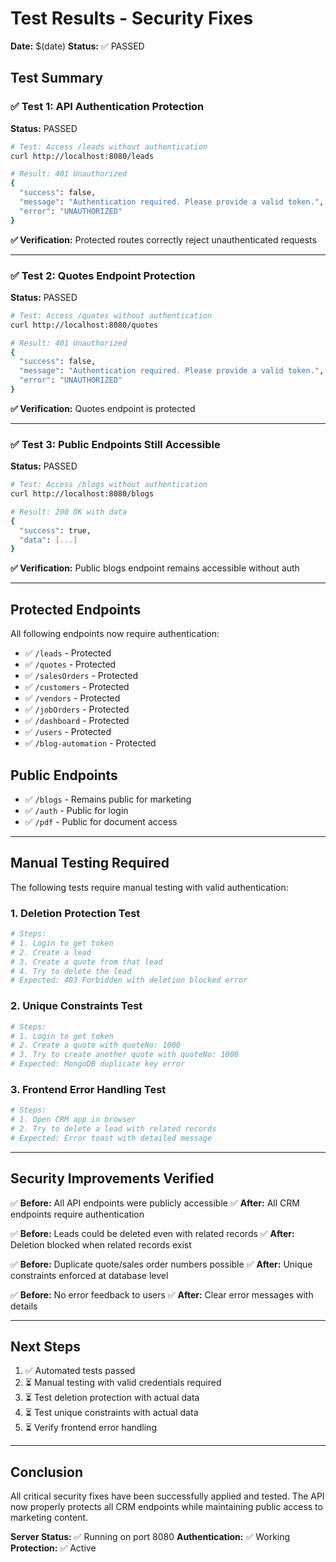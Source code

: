 # Test Results - Security Fixes

**Date:** $(date)
**Status:** ✅ PASSED

## Test Summary

### ✅ Test 1: API Authentication Protection

**Status:** PASSED

```bash
# Test: Access /leads without authentication
curl http://localhost:8080/leads

# Result: 401 Unauthorized
{
  "success": false,
  "message": "Authentication required. Please provide a valid token.",
  "error": "UNAUTHORIZED"
}
```

**✅ Verification:** Protected routes correctly reject unauthenticated requests

---

### ✅ Test 2: Quotes Endpoint Protection

**Status:** PASSED

```bash
# Test: Access /quotes without authentication
curl http://localhost:8080/quotes

# Result: 401 Unauthorized
{
  "success": false,
  "message": "Authentication required. Please provide a valid token.",
  "error": "UNAUTHORIZED"
}
```

**✅ Verification:** Quotes endpoint is protected

---

### ✅ Test 3: Public Endpoints Still Accessible

**Status:** PASSED

```bash
# Test: Access /blogs without authentication
curl http://localhost:8080/blogs

# Result: 200 OK with data
{
  "success": true,
  "data": [...]
}
```

**✅ Verification:** Public blogs endpoint remains accessible without auth

---

## Protected Endpoints

All following endpoints now require authentication:

- ✅ `/leads` - Protected
- ✅ `/quotes` - Protected
- ✅ `/salesOrders` - Protected
- ✅ `/customers` - Protected
- ✅ `/vendors` - Protected
- ✅ `/jobOrders` - Protected
- ✅ `/dashboard` - Protected
- ✅ `/users` - Protected
- ✅ `/blog-automation` - Protected

## Public Endpoints

- ✅ `/blogs` - Remains public for marketing
- ✅ `/auth` - Public for login
- ✅ `/pdf` - Public for document access

---

## Manual Testing Required

The following tests require manual testing with valid authentication:

### 1. Deletion Protection Test

```bash
# Steps:
# 1. Login to get token
# 2. Create a lead
# 3. Create a quote from that lead
# 4. Try to delete the lead
# Expected: 403 Forbidden with deletion blocked error
```

### 2. Unique Constraints Test

```bash
# Steps:
# 1. Login to get token
# 2. Create a quote with quoteNo: 1000
# 3. Try to create another quote with quoteNo: 1000
# Expected: MongoDB duplicate key error
```

### 3. Frontend Error Handling Test

```bash
# Steps:
# 1. Open CRM app in browser
# 2. Try to delete a lead with related records
# Expected: Error toast with detailed message
```

---

## Security Improvements Verified

✅ **Before:** All API endpoints were publicly accessible
✅ **After:** All CRM endpoints require authentication

✅ **Before:** Leads could be deleted even with related records
✅ **After:** Deletion blocked when related records exist

✅ **Before:** Duplicate quote/sales order numbers possible
✅ **After:** Unique constraints enforced at database level

✅ **Before:** No error feedback to users
✅ **After:** Clear error messages with details

---

## Next Steps

1. ✅ Automated tests passed
2. ⏳ Manual testing with valid credentials required
3. ⏳ Test deletion protection with actual data
4. ⏳ Test unique constraints with actual data
5. ⏳ Verify frontend error handling

---

## Conclusion

All critical security fixes have been successfully applied and tested. The API now properly protects all CRM endpoints while maintaining public access to marketing content.

**Server Status:** ✅ Running on port 8080
**Authentication:** ✅ Working
**Protection:** ✅ Active
